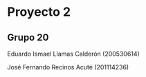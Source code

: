# Proyecto 2
## Grupo 20
Eduardo Ismael Llamas Calderón (200530614)

José Fernando Recinos Acuté (201114236)
